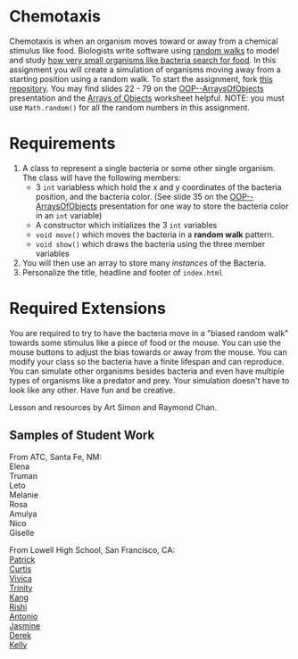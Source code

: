 Chemotaxis
==========
Chemotaxis is when an organism moves toward or away from a chemical stimulus like food. Biologists write software using [random walks](http://www.mit.edu/~kardar/teaching/projects/chemotaxis(AndreaSchmidt)/random.htm) to model and study [how very small organisms like bacteria search for food](http://www.mit.edu/~kardar/teaching/projects/chemotaxis(AndreaSchmidt)/). In this assignment you will create a simulation of organisms moving away from a starting position using a random walk. To start the assignment, fork [this repository](https://github.com/ATC-APCSA/chemotaxis). You may find slides 22 - 79 on the [OOP--ArraysOfObjects](https://docs.google.com/presentation/d/14FsSMwzJ-2gFuH39LzkAGzdN4GrYyiYRHaFo0Mvgm9o/edit?usp=sharing) presentation and the [Arrays of Objects](https://drive.google.com/file/d/0Bz2ZkT6qWPYTZ1FCOTZrWS1pb3M/view?usp=sharing) worksheet helpful. NOTE: you must use `Math.random()` for all the random numbers in this assignment. 

Requirements
============
1. A class to represent a single bacteria or some other single organism. The class will have the following members:
   - 3 `int` variabless which hold the x and y coordinates of the bacteria position, and the bacteria color. (See slide 35 on the [OOP--ArraysOfObjects](https://docs.google.com/presentation/d/14FsSMwzJ-2gFuH39LzkAGzdN4GrYyiYRHaFo0Mvgm9o/edit?usp=sharing) presentation for one way to store the bacteria color in an `int` variable)
   - A constructor which initializes the 3 `int` variables
   - `void move()` which moves the bacteria in a **random walk** pattern.
   - `void show()` which draws the bacteria using the three member variables 
2. You will then use an array to store many *instances* of the Bacteria. 
3. Personalize the title, headline and footer of `index.html`   
   
Required Extensions
==========

You are required to try to have the bacteria move in a "biased random walk" towards some stimulus like a piece of food or the mouse. You can use the mouse buttons to adjust the bias towards or away from the mouse. You can modify your class so the bacteria have a finite lifespan and can reproduce. You can simulate other organisms besides bacteria and even have multiple types of organisms like a predator and prey. Your simulation doesn't have to look like any other. Have fun and be creative.

Lesson and resources by Art Simon and Raymond Chan.

Samples of Student Work 
-----------------------
 From ATC, Santa Fe, NM: <br>
 Elena <br>
 Truman <br>
 Leto <br>
 Melanie <br>
 Rosa <br>
 Amulya <br>
 Nico <br>
 Giselle <br>

 From Lowell High School, San Francisco, CA: <br>
 [Patrick](https://patrickhu926.github.io/Chemotaxis/) <br>
 [Curtis](https://curtislee603.github.io/Chemotaxis/) <br>
 [Vivica](https://vivicaatran.github.io/Chemotaxis/) <br>
 [Trinity](https://trinitywu.github.io/Chemotaxis/) <br>
 [Kang](https://kangryu.github.io/Chemotaxis/) <br>
 [Rishi](https://rinath-apcs.github.io/Chemotaxis/) <br>
 [Antonio](https://andzibmis.github.io/Chemotaxis/) <br>
 [Jasmine](https://jasmine-c-16.github.io/Chemotaxis/) <br>
 [Derek](https://dehuynh3.github.io/Chemotaxis/) <br>
 [Kelly](https://kellyye22.github.io/Chemotaxis/) <br>





